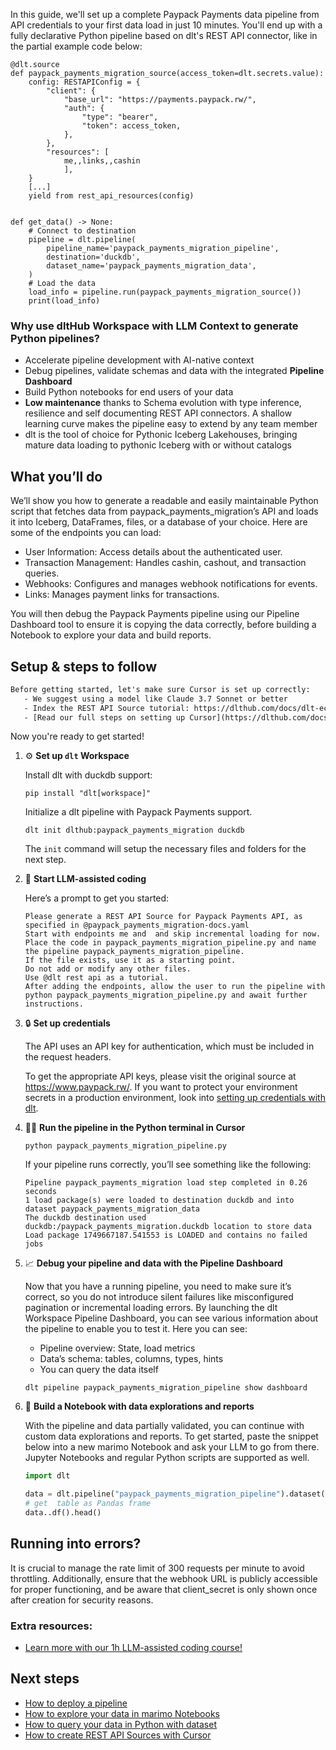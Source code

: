 In this guide, we'll set up a complete Paypack Payments data pipeline from API credentials to your first data load in just 10 minutes. You'll end up with a fully declarative Python pipeline based on dlt's REST API connector, like in the partial example code below:

```python-outcome
@dlt.source
def paypack_payments_migration_source(access_token=dlt.secrets.value):
    config: RESTAPIConfig = {
        "client": {
            "base_url": "https://payments.paypack.rw/",
            "auth": {
                "type": "bearer",
                "token": access_token,
            },
        },
        "resources": [
            me,,links,,cashin
            ],
    }
    [...]
    yield from rest_api_resources(config)


def get_data() -> None:
    # Connect to destination
    pipeline = dlt.pipeline(
        pipeline_name='paypack_payments_migration_pipeline',
        destination='duckdb',
        dataset_name='paypack_payments_migration_data', 
    )
    # Load the data
    load_info = pipeline.run(paypack_payments_migration_source())
    print(load_info) 
```

### Why use dltHub Workspace with LLM Context to generate Python pipelines?

- Accelerate pipeline development with AI-native context
- Debug pipelines, validate schemas and data with the integrated **Pipeline Dashboard**
- Build Python notebooks for end users of your data
- **Low maintenance** thanks to Schema evolution with type inference, resilience and self documenting REST API connectors. A shallow learning curve makes the pipeline easy to extend by any team member
- dlt is the tool of choice for Pythonic Iceberg Lakehouses, bringing mature data loading to pythonic Iceberg with or without catalogs

## What you’ll do

We’ll show you how to generate a readable and easily maintainable Python script that fetches data from paypack_payments_migration’s API and loads it into Iceberg, DataFrames, files, or a database of your choice. Here are some of the endpoints you can load:

- User Information: Access details about the authenticated user.
- Transaction Management: Handles cashin, cashout, and transaction queries.
- Webhooks: Configures and manages webhook notifications for events.
- Links: Manages payment links for transactions.

You will then debug the Paypack Payments pipeline using our Pipeline Dashboard tool to ensure it is copying the data correctly, before building a Notebook to explore your data and build reports.

## Setup & steps to follow

```default
Before getting started, let's make sure Cursor is set up correctly:
   - We suggest using a model like Claude 3.7 Sonnet or better
   - Index the REST API Source tutorial: https://dlthub.com/docs/dlt-ecosystem/verified-sources/rest_api/ and add it to context as **@dlt rest api**
   - [Read our full steps on setting up Cursor](https://dlthub.com/docs/dlt-ecosystem/llm-tooling/cursor-restapi#23-configuring-cursor-with-documentation)
```

Now you're ready to get started!

1. ⚙️ **Set up `dlt` Workspace**
    
    Install dlt with duckdb support:
    ```shell
    pip install "dlt[workspace]"
    ```

    Initialize a dlt pipeline with Paypack Payments support.
    ```shell
    dlt init dlthub:paypack_payments_migration duckdb
    ```

    The `init` command will setup the necessary files and folders for the next step.
    
2. 🤠 **Start LLM-assisted coding**
    
    Here’s a prompt to get you started:
    
    ```prompt
    Please generate a REST API Source for Paypack Payments API, as specified in @paypack_payments_migration-docs.yaml 
    Start with endpoints me and  and skip incremental loading for now. 
    Place the code in paypack_payments_migration_pipeline.py and name the pipeline paypack_payments_migration_pipeline. 
    If the file exists, use it as a starting point. 
    Do not add or modify any other files. 
    Use @dlt rest api as a tutorial. 
    After adding the endpoints, allow the user to run the pipeline with python paypack_payments_migration_pipeline.py and await further instructions.
    ```

    
3. 🔒 **Set up credentials** 
    
    The API uses an API key for authentication, which must be included in the request headers.
    
    To get the appropriate API keys, please visit the original source at https://www.paypack.rw/.
    If you want to protect your environment secrets in a production environment, look into [setting up credentials with dlt](https://dlthub.com/docs/walkthroughs/add_credentials).
    
4. 🏃‍♀️ **Run the pipeline in the Python terminal in Cursor**
    
    ```shell
    python paypack_payments_migration_pipeline.py
    ```
    
    If your pipeline runs correctly, you’ll see something like the following:
    
    ```shell
    Pipeline paypack_payments_migration load step completed in 0.26 seconds
    1 load package(s) were loaded to destination duckdb and into dataset paypack_payments_migration_data
    The duckdb destination used duckdb:/paypack_payments_migration.duckdb location to store data
    Load package 1749667187.541553 is LOADED and contains no failed jobs
    ```
    
5. 📈 **Debug your pipeline and data with the Pipeline Dashboard**

    Now that you have a running pipeline, you need to make sure it’s correct, so you do not introduce silent failures like misconfigured pagination or incremental loading errors. By launching the dlt Workspace Pipeline Dashboard, you can see various information about the pipeline to enable you to test it. Here you can see:
    - Pipeline overview: State, load metrics
    - Data’s schema: tables, columns, types, hints
    - You can query the data itself
    
    ```shell
    dlt pipeline paypack_payments_migration_pipeline show dashboard
    ```
    
6. 🐍 **Build a Notebook with data explorations and reports**

    With the pipeline and data partially validated, you can continue with custom data explorations and reports. To get started, paste the snippet below into a new marimo Notebook and ask your LLM to go from there. Jupyter Notebooks and regular Python scripts are supported as well.

    
    ```python
    import dlt

   data = dlt.pipeline("paypack_payments_migration_pipeline").dataset()
   # get  table as Pandas frame
   data..df().head()
    ```

## Running into errors?

It is crucial to manage the rate limit of 300 requests per minute to avoid throttling. Additionally, ensure that the webhook URL is publicly accessible for proper functioning, and be aware that client_secret is only shown once after creation for security reasons.

### Extra resources:

- [Learn more with our 1h LLM-assisted coding course!](https://www.youtube.com/watch?v=GGid70rnJuM)

## Next steps

- [How to deploy a pipeline](https://dlthub.com/docs/walkthroughs/deploy-a-pipeline)
- [How to explore your data in marimo Notebooks](https://dlthub.com/docs/general-usage/dataset-access/marimo)
- [How to query your data in Python with dataset](https://dlthub.com/docs/general-usage/dataset-access/dataset)
- [How to create REST API Sources with Cursor](https://dlthub.com/docs/dlt-ecosystem/llm-tooling/cursor-restapi)
